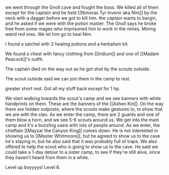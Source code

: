 we went through the Gnoll cave and fought the boss.
We killed all of them except for the captain and he held [[Nimoras Tyr Invenir aka Nim]] by the neck with a dagger before we got to kill him.
the captain wants to bargin, and he asked if we were with the potion master.
The Gnoll says he broke free from some mages who imprisoned him to work in the mines. Mining weird red ores.
We let him go to heal Nim.

I found a satchel with 2 healing potions and a herbalism kit.

We found a chest with fancy clothing from [[Iridium]] and one of [[Madam Peacock]]'s outfit.

The captain died on the way out as he got shot by the scouts outside.

The scout outside said we can join them in the camp to rest.

greater short rest. Got all my stuff back except for 1 hp.

We start walking towards the scout's camp and we see banners with white handprints on them. These are the banners of the [[Ashen Kin]]. On the way there are hidden outposts, where the scouts make gestures to, to show that we are with the clan.
As we enter the camp, there are 2 guards and one of them blow a horn, and we see 5-6 scouts around us.
We get into the main camp and it's a buzzling oasis with lots of people around.
As we enter, the chieftain [[Mayzar the Canyon King]] comes down. He is not interested in showing us to [[Master Whitmoore]], but he agreed to show us to the cave he's staying in, but he also said that it was probably full of traps.
We also offered to help the scout who is going to show us to the cave. He said we could take a 1-day detour to a sister camp, to see if they're still alive, since they haven't heard from them in a while.


Level up boyyyys! Level 6.

